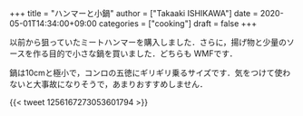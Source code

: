 +++
title = "ハンマーと小鍋"
author = ["Takaaki ISHIKAWA"]
date = 2020-05-01T14:34:00+09:00
categories = ["cooking"]
draft = false
+++

以前から狙っていたミートハンマーを購入しました．さらに，揚げ物と少量のソースを作る目的で小さな鍋を買いました．どちらも WMFです．

鍋は10cmと極小で，コンロの五徳にギリギリ乗るサイズです．気をつけて使わないと大事故になりそうで，あまりおすすめしません．

{{< tweet 1256167273053601794 >}}
